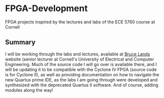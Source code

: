 # FPGA-Development
FPGA projects inspired by the lectures and labs of the ECE 5760 course at Cornell

## Summary

I will be working through the labs and lectures, available at [Bruce Lands](https://people.ece.cornell.edu/land/courses/ece5760/index_old.html) website (senior lecturer at Cornell's University of Electrical and Computer Engineering. Much of the source code I will go over is available there, and I will be
updating it to be compatible with the Cyclone IV FPGA (source code is for Cyclone II), as well as providing documentation on how to navigate the new Quartus prime IDE, as the labs I am going through were developed and synthesized with the deprecated Quartus II software. And of course, adding modules along the way!
